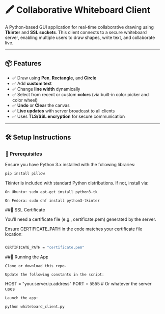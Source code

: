 # 🖍️ Collaborative Whiteboard Client

A Python-based GUI application for real-time collaborative drawing using **Tkinter** and **SSL sockets**. This client connects to a secure whiteboard server, enabling multiple users to draw shapes, write text, and collaborate live.

---

## 📦 Features

- ✅ Draw using **Pen**, **Rectangle**, and **Circle**
- ✅ Add **custom text**
- ✅ Change **line width** dynamically
- ✅ Select from recent or custom **colors** (via built-in color picker and color wheel)
- ✅ **Undo** or **Clear** the canvas
- ✅ **Live updates** with server broadcast to all clients
- ✅ Uses **TLS/SSL encryption** for secure communication

---

## 🛠️ Setup Instructions

### 🔧 Prerequisites

Ensure you have Python 3.x installed with the following libraries:

```bash
pip install pillow
```


Tkinter is included with standard Python distributions. If not, install via:

    On Ubuntu: sudo apt-get install python3-tk

    On Fedora: sudo dnf install python3-tkinter


##🔐 SSL Certificate

You’ll need a certificate file (e.g., certificate.pem) generated by the server.

Ensure CERTIFICATE_PATH in the code matches your certificate file location:
```bash

CERTIFICATE_PATH = "certificate.pem"
```

##🚀 Running the App

    Clone or download this repo.

    Update the following constants in the script:

HOST = "your.server.ip.address"
PORT = 5555  # Or whatever the server uses

    Launch the app:
```bash
python whiteboard_client.py
```

